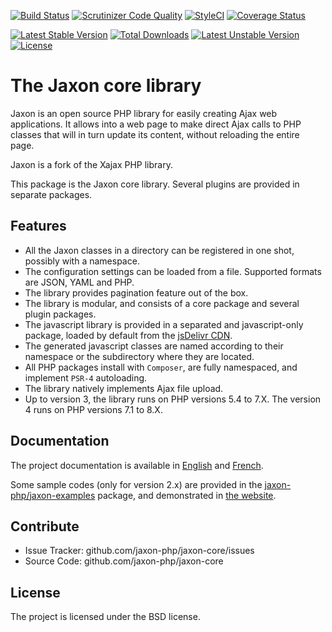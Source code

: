[![Build Status](https://api.travis-ci.com/jaxon-php/jaxon-core.svg?branch=master)](https://app.travis-ci.com/github/jaxon-php/jaxon-core)
[![Scrutinizer Code Quality](https://scrutinizer-ci.com/g/jaxon-php/jaxon-core/badges/quality-score.png?b=master)](https://scrutinizer-ci.com/g/jaxon-php/jaxon-core/?branch=master)
[![StyleCI](https://styleci.io/repos/60390067/shield?branch=master)](https://styleci.io/repos/60390067)
[![Coverage Status](https://coveralls.io/repos/github/jaxon-php/jaxon-core/badge.svg?branch=php8x)](https://coveralls.io/github/jaxon-php/jaxon-core?branch=php8x)

[![Latest Stable Version](https://poser.pugx.org/jaxon-php/jaxon-core/v/stable)](https://packagist.org/packages/jaxon-php/jaxon-core)
[![Total Downloads](https://poser.pugx.org/jaxon-php/jaxon-core/downloads)](https://packagist.org/packages/jaxon-php/jaxon-core)
[![Latest Unstable Version](https://poser.pugx.org/jaxon-php/jaxon-core/v/unstable)](https://packagist.org/packages/jaxon-php/jaxon-core)
[![License](https://poser.pugx.org/jaxon-php/jaxon-core/license)](https://packagist.org/packages/jaxon-php/jaxon-core)

The Jaxon core library
======================

Jaxon is an open source PHP library for easily creating Ajax web applications.
It allows into a web page to make direct Ajax calls to PHP classes that will in turn update its content, without reloading the entire page.

Jaxon is a fork of the Xajax PHP library.

This package is the Jaxon core library. Several plugins are provided in separate packages.

Features
--------

- All the Jaxon classes in a directory can be registered in one shot, possibly with a namespace.
- The configuration settings can be loaded from a file. Supported formats are JSON, YAML and PHP.
- The library provides pagination feature out of the box.
- The library is modular, and consists of a core package and several plugin packages.
- The javascript library is provided in a separated and javascript-only package, loaded by default from the [jsDelivr CDN](https://www.jsdelivr.com/projects/jaxon).
- The generated javascript classes are named according to their namespace or the subdirectory where they are located.
- All PHP packages install with `Composer`, are fully namespaced, and implement `PSR-4` autoloading.
- The library natively implements Ajax file upload.
- Up to version 3, the library runs on PHP versions 5.4 to 7.X. The version 4 runs on PHP versions 7.1 to 8.X.

Documentation
-------------

The project documentation is available in [English](http://www.jaxon-php.org/en/docs/) and [French](http://www.jaxon-php.org/fr/docs/).

Some sample codes (only for version 2.x) are provided in the [jaxon-php/jaxon-examples](https://github.com/jaxon-php/jaxon-examples) package, and demonstrated in [the website](http://www.jaxon-php.org/examples/).

Contribute
----------

- Issue Tracker: github.com/jaxon-php/jaxon-core/issues
- Source Code: github.com/jaxon-php/jaxon-core

License
-------

The project is licensed under the BSD license.

